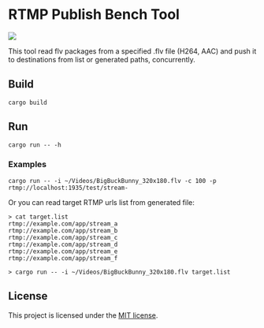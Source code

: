RTMP Publish Bench Tool
=======================

![](https://github.com/belltoy/rtmp-publish/workflows/Rust/badge.svg)

This tool read flv packages from a specified .flv file (H264, AAC) and push it to destinations from list or generated paths, concurrently.

## Build

```
cargo build
```

## Run

```
cargo run -- -h
```

### Examples

```
cargo run -- -i ~/Videos/BigBuckBunny_320x180.flv -c 100 -p rtmp://localhost:1935/test/stream-
```

Or you can read target RTMP urls list from generated file:

```
> cat target.list
rtmp://example.com/app/stream_a
rtmp://example.com/app/stream_b
rtmp://example.com/app/stream_c
rtmp://example.com/app/stream_d
rtmp://example.com/app/stream_e
rtmp://example.com/app/stream_f

> cargo run -- -i ~/Videos/BigBuckBunny_320x180.flv target.list
```

## License

This project is licensed under the [MIT license](LICENSE).
